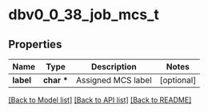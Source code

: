# dbv0_0_38_job_mcs_t

## Properties
Name | Type | Description | Notes
------------ | ------------- | ------------- | -------------
**label** | **char \*** | Assigned MCS label | [optional] 

[[Back to Model list]](../README.md#documentation-for-models) [[Back to API list]](../README.md#documentation-for-api-endpoints) [[Back to README]](../README.md)


